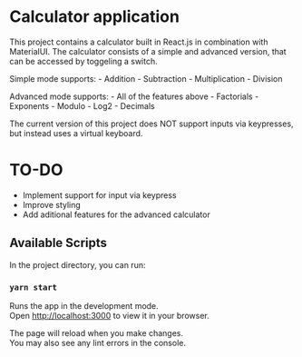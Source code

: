 # Calculator application

This project contains a calculator built in React.js in combination with MaterialUI. The calculator consists of a simple and advanced version, that can be accessed by toggeling a switch. 

Simple mode supports:
    - Addition
    - Subtraction
    - Multiplication
    - Division

Advanced mode supports:
    - All of the features above
    - Factorials
    - Exponents
    - Modulo
    - Log2
    - Decimals

The current version of this project does NOT support inputs via keypresses, but instead uses a virtual keyboard.

# TO-DO

- Implement support for input via keypress
- Improve styling
- Add aditional features for the advanced calculator

## Available Scripts

In the project directory, you can run:

### `yarn start`

Runs the app in the development mode.\
Open [http://localhost:3000](http://localhost:3000) to view it in your browser.

The page will reload when you make changes.\
You may also see any lint errors in the console.